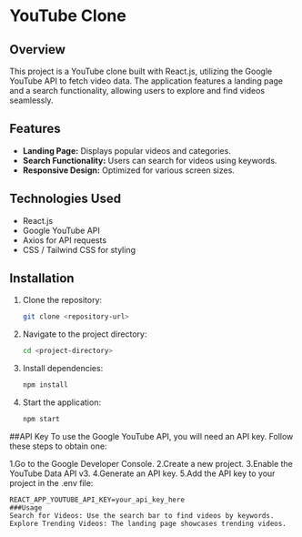 # YouTube Clone

## Overview
This project is a YouTube clone built with React.js, utilizing the Google YouTube API to fetch video data. The application features a landing page and a search functionality, allowing users to explore and find videos seamlessly.

## Features
- **Landing Page:** Displays popular videos and categories.
- **Search Functionality:** Users can search for videos using keywords.
- **Responsive Design:** Optimized for various screen sizes.

## Technologies Used
- React.js
- Google YouTube API
- Axios for API requests
- CSS / Tailwind CSS for styling

## Installation
1. Clone the repository:
   ```sh
   git clone <repository-url>
   
2. Navigate to the project directory:
   ```sh
   cd <project-directory>
   
3. Install dependencies:
   ```sh
   npm install

4. Start the application:
   ```sh
   npm start

##API Key
To use the Google YouTube API, you will need an API key. Follow these steps to obtain one:

1.Go to the Google Developer Console.
2.Create a new project.
3.Enable the YouTube Data API v3.
4.Generate an API key.
5.Add the API key to your project in the .env file:
```env
REACT_APP_YOUTUBE_API_KEY=your_api_key_here
###Usage
Search for Videos: Use the search bar to find videos by keywords.
Explore Trending Videos: The landing page showcases trending videos.
